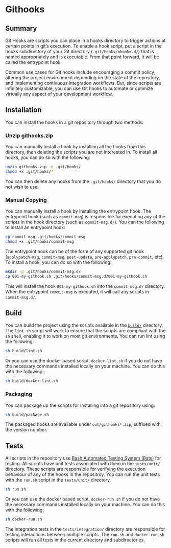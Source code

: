 # Githooks

## Summary

Git Hooks are scripts you can place in a hooks directory to trigger actions at certain points in git’s execution. To enable a hook script, put a script in the hooks subdirectory of your Git directory (`.git/hooks/<hook>.d/`) that is named appropriately and is executable. From that point forward, it will be called the entrypoint hook.

Common use cases for Git hooks include encouraging a commit policy, altering the project environment depending on the state of the repository, and implementing continuous integration workflows. But, since scripts are infinitely customizable, you can use Git hooks to automate or optimize virtually any aspect of your development workflow.

## Installation

You can install the hooks in a git repository through two methods:

### Unzip githooks.zip

You can manually install a hook by installing all the hooks from this directory, then deleting the scripts you are not interested in. To install all hooks, you can do so with the following:

```bash
unzip githooks.zip -d .git/hooks/
chmod +x .git/hooks/*
```

You can then delete any hooks from the `.git/hooks/` directory that you do not wish to use.

### Manual Copying

You can manually install a hook by installing the entrypoint hook. The entrypoint hook (such as `commit-msg`) is responsible for executing any of the scripts in the hook directory (such as `commit-msg.d/`). You can the following to install an entrypoint hook:

```bash
cp commit-msg .git/hooks/commit-msg
chmod +x .git/hooks/commit-msg
```

The entrypoint hook can be of the form of any supported git hook (`applypatch-msg`, `commit-msg`, `post-update`, `pre-applypatch`, `pre-commit`, etc). To install a hook, you can do so with the following:

```bash
mkdir -p .git/hooks/commit-msg.d/
cp 001-my-githook.sh .git/hooks/commit-msg.d/001-my-githook.sh
```

This will install the hook `001-my-githook.sh` into the `commit-msg.d/` directory. When the entrypoint `commit-msg` is executed, it will call any scripts in `commit-msg.d/`.

## Build

You can build the project using the scripts available in the [`build/`](build/) directory. The `lint.sh` script will work to ensure that the scripts are compliant with the `sh` shell, enabling it to work on most git environments. You can run lint using the following:

```bash
sh build/lint.sh
```

Or you can use the docker based script, `docker-lint.sh` if you do not have the necessary commands installed locally on your machine. You can do this with the following:

```bash
sh build/docker-lint.sh
```

### Packaging

You can package up the scripts for installing into a git repository using:

```bash
sh build/package.sh
```

The packaged hooks are available under `out/githooks*.zip`, suffixed with the version number.

## Tests

All scripts in the repository use [Bash Automated Testing System (Bats)](https://github.com/sstephenson/bats) for testing. All scripts have unit tests associated with them in the `tests/unit/` directory. These scripts are responsible for verifying the execution behaviour of any of the hooks in the repositroy. You can run the unit tests with the `run.sh` script in the `tests/unit/` directory.

```bash
sh run.sh
```

Or you can use the docker based script, `docker-run.sh` if you do not have the necessary commands installed locally on your machine. You can do this with the following:

```bash
sh docker-run.sh
```

The integration tests in the `tests/integration/` directory are responsible for testing interactions between multiple scripts. The `run.sh` and `docker-run.sh` scripts will run all tests in the current directory and subdirectories. 